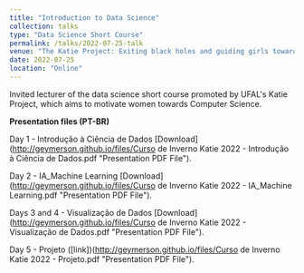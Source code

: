 ```yaml
---
title: "Introduction to Data Science"
collection: talks
type: "Data Science Short Course"
permalink: /talks/2022-07-25-talk
venue: "The Katie Project: Exiting black holes and guiding girls towards Computer Science!"
date: 2022-07-25
location: "Online"
---
```


Invited lecturer of the data science short course promoted by UFAL's Katie Project, which aims to motivate women towards Computer Science.

**Presentation files (PT-BR)**

Day 1 - Introdução à Ciência de Dados [Download](http://geymerson.github.io/files/Curso de Inverno Katie 2022 - Introdução à Ciência de Dados.pdf "Presentation PDF File").

Day 2 - IA_Machine Learning [Download](http://geymerson.github.io/files/Curso de Inverno Katie 2022 - IA_Machine Learning.pdf "Presentation PDF File").

Days 3 and 4 - Visualização de Dados [Download](http://geymerson.github.io/files/Curso de Inverno Katie 2022 - Visualização de Dados.pdf "Presentation PDF File").

Day 5 - Projeto ([link])(http://geymerson.github.io/files/Curso de Inverno Katie 2022 - Projeto.pdf "Presentation PDF File").